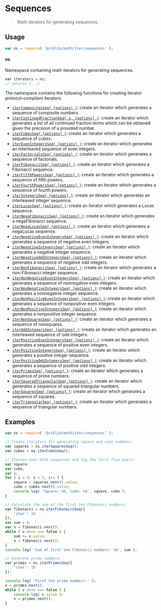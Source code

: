<!--

@license Apache-2.0

Copyright (c) 2020 The Stdlib Authors.

Licensed under the Apache License, Version 2.0 (the "License");
you may not use this file except in compliance with the License.
You may obtain a copy of the License at

   http://www.apache.org/licenses/LICENSE-2.0

Unless required by applicable law or agreed to in writing, software
distributed under the License is distributed on an "AS IS" BASIS,
WITHOUT WARRANTIES OR CONDITIONS OF ANY KIND, either express or implied.
See the License for the specific language governing permissions and
limitations under the License.

-->

# Sequences

> Math iterators for generating sequences.

<section class="usage">

## Usage

```javascript
var ns = require( '@stdlib/math/iter/sequences' );
```

#### ns

Namespace containing math iterators for generating sequences.

```javascript
var iterators = ns;
// returns {...}
```

The namespace contains the following functions for creating iterator protocol-compliant iterators:

<!-- <toc pattern="*"> -->

<div class="namespace-toc">

-   <span class="signature">[`iterCompositesSeq( [options] )`][@stdlib/math/iter/sequences/composites]</span><span class="delimiter">: </span><span class="description">create an iterator which generates a sequence of composite numbers.</span>
-   <span class="signature">[`iterContinuedFractionSeq( x, [options] )`][@stdlib/math/iter/sequences/continued-fraction]</span><span class="delimiter">: </span><span class="description">create an iterator which generates a list of all continued fraction terms which can be obtained given the precision of a provided number.</span>
-   <span class="signature">[`iterCubesSeq( [options] )`][@stdlib/math/iter/sequences/cubes]</span><span class="delimiter">: </span><span class="description">create an iterator which generates a sequence of cubes.</span>
-   <span class="signature">[`iterEvenIntegersSeq( [options] )`][@stdlib/math/iter/sequences/even-integers]</span><span class="delimiter">: </span><span class="description">create an iterator which generates an interleaved sequence of even integers.</span>
-   <span class="signature">[`iterFactorialsSeq( [options] )`][@stdlib/math/iter/sequences/factorials]</span><span class="delimiter">: </span><span class="description">create an iterator which generates a sequence of factorials.</span>
-   <span class="signature">[`iterFibonacciSeq( [options] )`][@stdlib/math/iter/sequences/fibonacci]</span><span class="delimiter">: </span><span class="description">create an iterator which generates a Fibonacci sequence.</span>
-   <span class="signature">[`iterFifthPowersSeq( [options] )`][@stdlib/math/iter/sequences/fifth-powers]</span><span class="delimiter">: </span><span class="description">create an iterator which generates a sequence of fifth powers.</span>
-   <span class="signature">[`iterFourthPowersSeq( [options] )`][@stdlib/math/iter/sequences/fourth-powers]</span><span class="delimiter">: </span><span class="description">create an iterator which generates a sequence of fourth powers.</span>
-   <span class="signature">[`iterIntegersSeq( [options] )`][@stdlib/math/iter/sequences/integers]</span><span class="delimiter">: </span><span class="description">create an iterator which generates an interleaved integer sequence.</span>
-   <span class="signature">[`iterLucasSeq( [options] )`][@stdlib/math/iter/sequences/lucas]</span><span class="delimiter">: </span><span class="description">create an iterator which generates a Lucas sequence.</span>
-   <span class="signature">[`iterNegaFibonacciSeq( [options] )`][@stdlib/math/iter/sequences/negafibonacci]</span><span class="delimiter">: </span><span class="description">create an iterator which generates a negaFibonacci sequence.</span>
-   <span class="signature">[`iterNegaLucasSeq( [options] )`][@stdlib/math/iter/sequences/negalucas]</span><span class="delimiter">: </span><span class="description">create an iterator which generates a negaLucas sequence.</span>
-   <span class="signature">[`iterNegativeEvenIntegersSeq( [options] )`][@stdlib/math/iter/sequences/negative-even-integers]</span><span class="delimiter">: </span><span class="description">create an iterator which generates a sequence of negative even integers.</span>
-   <span class="signature">[`iterNegativeIntegersSeq( [options] )`][@stdlib/math/iter/sequences/negative-integers]</span><span class="delimiter">: </span><span class="description">create an iterator which generates a negative integer sequence.</span>
-   <span class="signature">[`iterNegativeOddIntegersSeq( [options] )`][@stdlib/math/iter/sequences/negative-odd-integers]</span><span class="delimiter">: </span><span class="description">create an iterator which generates a sequence of negative odd integers.</span>
-   <span class="signature">[`iterNonFibonacciSeq( [options] )`][@stdlib/math/iter/sequences/nonfibonacci]</span><span class="delimiter">: </span><span class="description">create an iterator which generates a non-Fibonacci integer sequence.</span>
-   <span class="signature">[`iterNonNegativeEvenIntegersSeq( [options] )`][@stdlib/math/iter/sequences/nonnegative-even-integers]</span><span class="delimiter">: </span><span class="description">create an iterator which generates a sequence of nonnegative even integers.</span>
-   <span class="signature">[`iterNonNegativeIntegersSeq( [options] )`][@stdlib/math/iter/sequences/nonnegative-integers]</span><span class="delimiter">: </span><span class="description">create an iterator which generates a nonnegative integer sequence.</span>
-   <span class="signature">[`iterNonPositiveEvenIntegersSeq( [options] )`][@stdlib/math/iter/sequences/nonpositive-even-integers]</span><span class="delimiter">: </span><span class="description">create an iterator which generates a sequence of nonpositive even integers.</span>
-   <span class="signature">[`iterNonPositiveIntegersSeq( [options] )`][@stdlib/math/iter/sequences/nonpositive-integers]</span><span class="delimiter">: </span><span class="description">create an iterator which generates a nonpositive integer sequence.</span>
-   <span class="signature">[`iterNonSquaresSeq( [options] )`][@stdlib/math/iter/sequences/nonsquares]</span><span class="delimiter">: </span><span class="description">create an iterator which generates a sequence of nonsquares.</span>
-   <span class="signature">[`iterOddIntegersSeq( [options] )`][@stdlib/math/iter/sequences/odd-integers]</span><span class="delimiter">: </span><span class="description">create an iterator which generates an interleaved sequence of odd integers.</span>
-   <span class="signature">[`iterPositiveEvenIntegersSeq( [options] )`][@stdlib/math/iter/sequences/positive-even-integers]</span><span class="delimiter">: </span><span class="description">create an iterator which generates a sequence of positive even integers.</span>
-   <span class="signature">[`iterPositiveIntegersSeq( [options] )`][@stdlib/math/iter/sequences/positive-integers]</span><span class="delimiter">: </span><span class="description">create an iterator which generates a positive integer sequence.</span>
-   <span class="signature">[`iterPositiveOddIntegersSeq( [options] )`][@stdlib/math/iter/sequences/positive-odd-integers]</span><span class="delimiter">: </span><span class="description">create an iterator which generates a sequence of positive odd integers.</span>
-   <span class="signature">[`iterPrimesSeq( [options] )`][@stdlib/math/iter/sequences/primes]</span><span class="delimiter">: </span><span class="description">create an iterator which generates a sequence of prime numbers.</span>
-   <span class="signature">[`iterSquaredTriangularSeq( [options] )`][@stdlib/math/iter/sequences/squared-triangular]</span><span class="delimiter">: </span><span class="description">create an iterator which generates a sequence of squared triangular numbers.</span>
-   <span class="signature">[`iterSquaresSeq( [options] )`][@stdlib/math/iter/sequences/squares]</span><span class="delimiter">: </span><span class="description">create an iterator which generates a sequence of squares.</span>
-   <span class="signature">[`iterTriangularSeq( [options] )`][@stdlib/math/iter/sequences/triangular]</span><span class="delimiter">: </span><span class="description">create an iterator which generates a sequence of triangular numbers.</span>

</div>

<!-- </toc> -->

</section>

<!-- /.usage -->

<section class="examples">

## Examples

<!-- eslint no-undef: "error" -->

```javascript
var ns = require( '@stdlib/math/iter/sequences' );

// Create iterators for generating square and cube numbers:
var squares = ns.iterSquaresSeq();
var cubes = ns.iterCubesSeq();

// Iterate over both sequences and log the first five pairs:
var square;
var cube;
var i;
for ( i = 0; i < 5; i++ ) {
    square = squares.next().value;
    cube = cubes.next().value;
    console.log( 'Square: %d, Cube: %d', square, cube );
}

// Calculate the sum of the first ten Fibonacci numbers:
var fibonacci = ns.iterFibonacciSeq({
    'iter': 10
});
var sum = 0;
var v = fibonacci.next();
while ( v.done === false ) {
    sum += v.value;
    v = fibonacci.next();
}
console.log( 'Sum of first ten Fibonacci numbers: %d', sum );

// Generate prime numbers:
var primes = ns.iterPrimesSeq({
    'iter': 10
});

console.log( 'First ten prime numbers:' );
v = primes.next();
while ( v.done === false ) {
    console.log( v.value );
    v = primes.next();
}
```

</section>

<!-- /.examples -->

<!-- Section for related `stdlib` packages. Do not manually edit this section, as it is automatically populated. -->

<section class="related">

</section>

<!-- /.related -->

<!-- Section for all links. Make sure to keep an empty line after the `section` element and another before the `/section` close. -->

<section class="links">

<!-- <toc-links> -->

[@stdlib/math/iter/sequences/composites]: https://github.com/stdlib-js/stdlib/tree/develop/lib/node_modules/%40stdlib/math/iter/sequences/composites

[@stdlib/math/iter/sequences/continued-fraction]: https://github.com/stdlib-js/stdlib/tree/develop/lib/node_modules/%40stdlib/math/iter/sequences/continued-fraction

[@stdlib/math/iter/sequences/cubes]: https://github.com/stdlib-js/stdlib/tree/develop/lib/node_modules/%40stdlib/math/iter/sequences/cubes

[@stdlib/math/iter/sequences/even-integers]: https://github.com/stdlib-js/stdlib/tree/develop/lib/node_modules/%40stdlib/math/iter/sequences/even-integers

[@stdlib/math/iter/sequences/factorials]: https://github.com/stdlib-js/stdlib/tree/develop/lib/node_modules/%40stdlib/math/iter/sequences/factorials

[@stdlib/math/iter/sequences/fibonacci]: https://github.com/stdlib-js/stdlib/tree/develop/lib/node_modules/%40stdlib/math/iter/sequences/fibonacci

[@stdlib/math/iter/sequences/fifth-powers]: https://github.com/stdlib-js/stdlib/tree/develop/lib/node_modules/%40stdlib/math/iter/sequences/fifth-powers

[@stdlib/math/iter/sequences/fourth-powers]: https://github.com/stdlib-js/stdlib/tree/develop/lib/node_modules/%40stdlib/math/iter/sequences/fourth-powers

[@stdlib/math/iter/sequences/integers]: https://github.com/stdlib-js/stdlib/tree/develop/lib/node_modules/%40stdlib/math/iter/sequences/integers

[@stdlib/math/iter/sequences/lucas]: https://github.com/stdlib-js/stdlib/tree/develop/lib/node_modules/%40stdlib/math/iter/sequences/lucas

[@stdlib/math/iter/sequences/negafibonacci]: https://github.com/stdlib-js/stdlib/tree/develop/lib/node_modules/%40stdlib/math/iter/sequences/negafibonacci

[@stdlib/math/iter/sequences/negalucas]: https://github.com/stdlib-js/stdlib/tree/develop/lib/node_modules/%40stdlib/math/iter/sequences/negalucas

[@stdlib/math/iter/sequences/negative-even-integers]: https://github.com/stdlib-js/stdlib/tree/develop/lib/node_modules/%40stdlib/math/iter/sequences/negative-even-integers

[@stdlib/math/iter/sequences/negative-integers]: https://github.com/stdlib-js/stdlib/tree/develop/lib/node_modules/%40stdlib/math/iter/sequences/negative-integers

[@stdlib/math/iter/sequences/negative-odd-integers]: https://github.com/stdlib-js/stdlib/tree/develop/lib/node_modules/%40stdlib/math/iter/sequences/negative-odd-integers

[@stdlib/math/iter/sequences/nonfibonacci]: https://github.com/stdlib-js/stdlib/tree/develop/lib/node_modules/%40stdlib/math/iter/sequences/nonfibonacci

[@stdlib/math/iter/sequences/nonnegative-even-integers]: https://github.com/stdlib-js/stdlib/tree/develop/lib/node_modules/%40stdlib/math/iter/sequences/nonnegative-even-integers

[@stdlib/math/iter/sequences/nonnegative-integers]: https://github.com/stdlib-js/stdlib/tree/develop/lib/node_modules/%40stdlib/math/iter/sequences/nonnegative-integers

[@stdlib/math/iter/sequences/nonpositive-even-integers]: https://github.com/stdlib-js/stdlib/tree/develop/lib/node_modules/%40stdlib/math/iter/sequences/nonpositive-even-integers

[@stdlib/math/iter/sequences/nonpositive-integers]: https://github.com/stdlib-js/stdlib/tree/develop/lib/node_modules/%40stdlib/math/iter/sequences/nonpositive-integers

[@stdlib/math/iter/sequences/nonsquares]: https://github.com/stdlib-js/stdlib/tree/develop/lib/node_modules/%40stdlib/math/iter/sequences/nonsquares

[@stdlib/math/iter/sequences/odd-integers]: https://github.com/stdlib-js/stdlib/tree/develop/lib/node_modules/%40stdlib/math/iter/sequences/odd-integers

[@stdlib/math/iter/sequences/positive-even-integers]: https://github.com/stdlib-js/stdlib/tree/develop/lib/node_modules/%40stdlib/math/iter/sequences/positive-even-integers

[@stdlib/math/iter/sequences/positive-integers]: https://github.com/stdlib-js/stdlib/tree/develop/lib/node_modules/%40stdlib/math/iter/sequences/positive-integers

[@stdlib/math/iter/sequences/positive-odd-integers]: https://github.com/stdlib-js/stdlib/tree/develop/lib/node_modules/%40stdlib/math/iter/sequences/positive-odd-integers

[@stdlib/math/iter/sequences/primes]: https://github.com/stdlib-js/stdlib/tree/develop/lib/node_modules/%40stdlib/math/iter/sequences/primes

[@stdlib/math/iter/sequences/squared-triangular]: https://github.com/stdlib-js/stdlib/tree/develop/lib/node_modules/%40stdlib/math/iter/sequences/squared-triangular

[@stdlib/math/iter/sequences/squares]: https://github.com/stdlib-js/stdlib/tree/develop/lib/node_modules/%40stdlib/math/iter/sequences/squares

[@stdlib/math/iter/sequences/triangular]: https://github.com/stdlib-js/stdlib/tree/develop/lib/node_modules/%40stdlib/math/iter/sequences/triangular

<!-- </toc-links> -->

</section>

<!-- /.links -->
